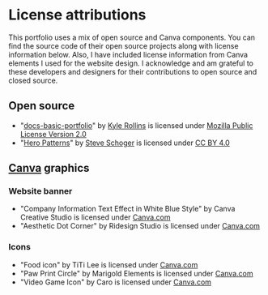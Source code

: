 # License attributions
This portfolio uses a mix of open source and Canva components. You can find the source code of their open source projects along with license information below. Also, I have included license information from Canva elements I used for the website design. I acknowledge and am grateful to these developers and designers for their contributions to open source and closed source.

## Open source
* "[docs-basic-portfolio](https://github.com/bobby-pancakes/docs-basic-portfolio)" by [Kyle Rollins](https://github.com/KyleBlankRollins) is licensed under [Mozilla Public License Version 2.0](https://www.mozilla.org/en-US/MPL/2.0/)
* "[Hero Patterns](https://heropatterns.com/)" by [Steve Schoger](https://x.com/steveschoger) is licensed under [CC BY 4.0](https://creativecommons.org/licenses/by/4.0/)

## [Canva](https://www.canva.com/) graphics
### Website banner
* "Company Information Text Effect in White Blue Style" by Canva Creative Studio is licensed under [Canva.com](https://www.canva.com/policies/content-license-agreement/)
* "Aesthetic Dot Corner" by Ridesign Studio is licensed under [Canva.com](https://www.canva.com/policies/content-license-agreement/)
### Icons
* "Food icon" by TiTi Lee is licensed under [Canva.com](https://www.canva.com/policies/content-license-agreement/)
* "Paw Print Circle" by Marigold Elements is licensed under [Canva.com](https://www.canva.com/policies/content-license-agreement/)
* "Video Game Icon" by Caro is licensed under [Canva.com](https://www.canva.com/policies/content-license-agreement/)

